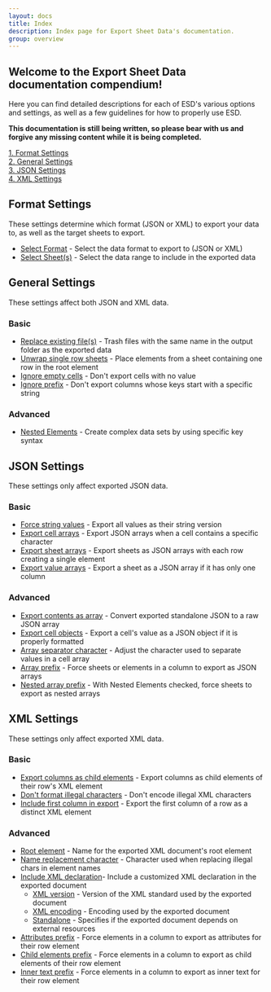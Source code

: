 ```yaml
---
layout: docs
title: Index
description: Index page for Export Sheet Data's documentation.
group: overview
---
```


Welcome to the Export Sheet Data documentation compendium!
----------------------------------------------------------

Here you can find detailed descriptions for each of ESD's various options and settings, as well as a few guidelines for how to properly use ESD.

**This documentation is still being written, so please bear with us and forgive any missing content while it is being completed.**

[1. Format Settings](#format-settings)<br>
[2. General Settings](#general-settings)<br>
[3. JSON Settings](#json-settings)<br>
[4. XML Settings](#xml-settings)

Format Settings
---------------
These settings determine which format (JSON or XML) to export your data to, as well as the target sheets to export.

- [Select Format](format/selectformat.md) - Select the data format to export to (JSON or XML)
- [Select Sheet(s)](format/selectsheets.md) - Select the data range to include in the exported data

General Settings
----------------
These settings affect both JSON and XML data.

### Basic

- [Replace existing file(s)](general/replaceexistingfiles.md) - Trash files with the same name in the output folder as the exported data
- [Unwrap single row sheets](general/unwrapsinglerowsheets.md) - Place elements from a sheet containing one row in the root element
- [Ignore empty cells](general/ignoreemptycells.md) - Don't export cells with no value
- [Ignore prefix](general/ignoreprefix.md) - Don't export columns whose keys start with a specific string

### Advanced

- [Nested Elements](general/nestedelements.md) - Create complex data sets by using specific key syntax

JSON Settings
-------------
These settings only affect exported JSON data.

### Basic

- [Force string values](json/forcestringvalues.md) - Export all values as their string version
- [Export cell arrays](json/exportcellarrays.md) - Export JSON arrays when a cell contains a specific character
- [Export sheet arrays](json/exportsheetarrays.md) - Export sheets as JSON arrays with each row creating a single element
- [Export value arrays](json/exportvaluearrays.md) - Export a sheet as a JSON array if it has only one column

### Advanced

- [Export contents as array](json/exportcontentsasarray.md) - Convert exported standalone JSON to a raw JSON array
- [Export cell objects](json/exportcellobjects.md) - Export a cell's value as a JSON object if it is properly formatted
- [Array separator character](json/arrayseparatorcharacter.md) - Adjust the character used to separate values in a cell array
- [Array prefix](json/arrayprefix.md) - Force sheets or elements in a column to export as JSON arrays
- [Nested array prefix](json/nestedarrayprefix.md) - With Nested Elements checked, force sheets to export as nested arrays

XML Settings
------------
These settings only affect exported XML data.

### Basic

- [Export columns as child elements](xml/exportcolumnsaschildelements.md) - Export columns as child elements of their row's XML element
- [Don't format illegal characters](xml/dontformatillegalcharacters.md) - Don't encode illegal XML characters
- [Include first column in export](xml/includefirstcolumninexport.md) - Export the first column of a row as a distinct XML element

### Advanced

- [Root element](xml/rootelement.md) - Name for the exported XML document's root element
- [Name replacement character](xml/namereplacementcharacter.md) - Character used when replacing illegal chars in element names
- [Include XML declaration](xml/includexmldeclaration.md)- Include a customized XML declaration in the exported document
  - [XML version](xml/xmlversion.md) - Version of the XML standard used by the exported document
  - [XML encoding](xml/xmlencoding.md) - Encoding used by the exported document
  - [Standalone](xml/standalone.md) - Specifies if the exported document depends on external resources
- [Attributes prefix](xml/attributesprefix.md) - Force elements in a column to export as attributes for their row element
- [Child elements prefix](xml/childelementsprefix.md) - Force elements in a column to export as child elements of their row element
- [Inner text prefix](xml/innertextprefix.md) - Force elements in a column to export as inner text for their row element
